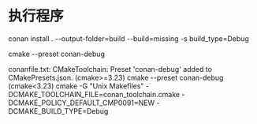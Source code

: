 # 执行程序
conan install . --output-folder=build --build=missing -s build_type=Debug

cmake --preset conan-debug

conanfile.txt: CMakeToolchain: Preset 'conan-debug' added to CMakePresets.json.
    (cmake>=3.23) cmake --preset conan-debug
    (cmake<3.23) cmake <path> -G "Unix Makefiles" -DCMAKE_TOOLCHAIN_FILE=conan_toolchain.cmake  -DCMAKE_POLICY_DEFAULT_CMP0091=NEW -DCMAKE_BUILD_TYPE=Debug